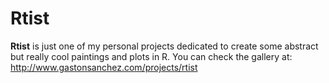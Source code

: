 # Rtist

**Rtist** is just one of my personal projects dedicated to create some abstract but really cool paintings and plots in R. You can check the gallery at: http://www.gastonsanchez.com/projects/rtist

